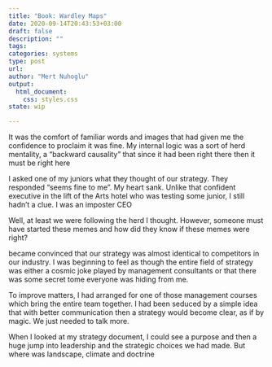 ```yaml
---
title: "Book: Wardley Maps"
date: 2020-09-14T20:43:53+03:00 
draft: false
description: ""
tags:
categories: systems
type: post
url:
author: "Mert Nuhoglu"
output:
  html_document:
    css: styles.css
state: wip

---
```


It was the comfort of familiar words and images that had given me the confidence to proclaim it was fine. My internal logic was a sort of herd mentality, a “backward causality” that since it had been right there then it must be right here

I asked one of my juniors what they thought of our strategy. They responded “seems fine to me”. My heart sank. Unlike that confident executive in the lift of the Arts hotel who was testing some junior, I still hadn’t a clue. I was an imposter CEO

Well, at least we were following the herd I thought. However, someone must have started these memes and how did they know if these memes were right? 

became convinced that our strategy was almost identical to competitors in our industry. I was beginning to feel as though the entire field of strategy was either a cosmic joke played by management consultants or that there was some secret tome everyone was hiding from me.

To improve matters, I had arranged for one of those management courses which bring the entire team together. I had been seduced by a simple idea that with better communication then a strategy would become clear, as if by magic. We just needed to talk more.

When I looked at my strategy document, I could see a purpose and then a huge jump into leadership and the strategic choices we had made. But where was landscape, climate and doctrine

